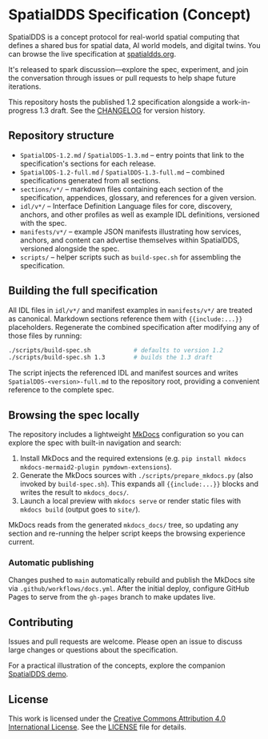 # SpatialDDS Specification (Concept)

SpatialDDS is a concept protocol for real-world spatial computing that defines a shared bus for spatial data, AI world models, and digital twins. You can browse the live specification at [spatialdds.org](https://spatialdds.org).

It's released to spark discussion—explore the spec, experiment, and join the conversation through issues or pull requests to help shape future iterations.

This repository hosts the published 1.2 specification alongside a work-in-progress 1.3 draft. See the [CHANGELOG](CHANGELOG.md) for version history.


## Repository structure

- `SpatialDDS-1.2.md` / `SpatialDDS-1.3.md` – entry points that link to the specification's sections for each release.
- `SpatialDDS-1.2-full.md` / `SpatialDDS-1.3-full.md` – combined specifications generated from all sections.
- `sections/v*/` – markdown files containing each section of the specification, appendices, glossary, and references for a given version.
- `idl/v*/` – Interface Definition Language files for core, discovery, anchors, and other profiles as well as example IDL definitions, versioned with the spec.
- `manifests/v*/` – example JSON manifests illustrating how services, anchors, and content can advertise themselves within SpatialDDS, versioned alongside the spec.
- `scripts/` – helper scripts such as `build-spec.sh` for assembling the specification.

## Building the full specification

All IDL files in `idl/v*/` and manifest examples in `manifests/v*/` are treated as canonical. Markdown sections reference them with `{{include:...}}` placeholders. Regenerate the combined specification after modifying any of those files by running:

```bash
./scripts/build-spec.sh            # defaults to version 1.2
./scripts/build-spec.sh 1.3        # builds the 1.3 draft
```

The script injects the referenced IDL and manifest sources and writes `SpatialDDS-<version>-full.md` to the repository root, providing a convenient reference to the complete spec.

## Browsing the spec locally

The repository includes a lightweight [MkDocs](https://www.mkdocs.org/) configuration so you can explore the spec with built-in navigation and search:

1. Install MkDocs and the required extensions (e.g. `pip install mkdocs mkdocs-mermaid2-plugin pymdown-extensions`).
2. Generate the MkDocs sources with `./scripts/prepare_mkdocs.py` (also invoked by `build-spec.sh`). This expands all `{{include:...}}` blocks and writes the result to `mkdocs_docs/`.
3. Launch a local preview with `mkdocs serve` or render static files with `mkdocs build` (output goes to `site/`).

MkDocs reads from the generated `mkdocs_docs/` tree, so updating any section and re-running the helper script keeps the browsing experience current.

### Automatic publishing

Changes pushed to `main` automatically rebuild and publish the MkDocs site via `.github/workflows/docs.yml`. After the initial deploy, configure GitHub Pages to serve from the `gh-pages` branch to make updates live.

## Contributing

Issues and pull requests are welcome. Please open an issue to discuss large changes or questions about the specification.

For a practical illustration of the concepts, explore the companion [SpatialDDS demo](https://github.com/OpenArCloud/SpatialDDS-demo).

## License

This work is licensed under the [Creative Commons Attribution 4.0 International License](https://creativecommons.org/licenses/by/4.0/).
See the [LICENSE](LICENSE) file for details.
